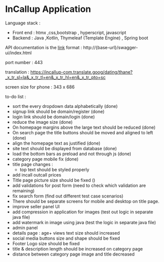 # InCallup Application 



Language stack : 
- Front end : htmx ,css,bootstrap , hyperscript, javascript 
- Backend : Java ,Kotlin, Thymeleaf (Template Engine) , Spring boot 




API documentation is the [link](https://incallup.com/swagger-ui/index.html) format : http://{base-url}/swagger-ui/index.html

port number : 443



translation : https://incallup-com.translate.goog/dating/thane?_x_tr_sl=la&_x_tr_tl=en&_x_tr_hl=en&_x_tr_pto=sc









screen size for phone : 343 x 686

to-do list :
 - sort the every dropdown data alphabetically (done)
 - signup link should be domain/register (done)
 - login link should be domain/login (done)
 - reduce the image size (done)
 - On homepage margins above the large text should be reduced (done)
 - On search page the title buttons should be moved and aligned to left (done)
 - align the homepage text as justified (done)
 - site text should be displayed from database (done)
 - load the bottom bars as preload and not through js (done)
 - category page mobile fix (done)
 - title page changes : 
   - top text should be styled properly 
 - add incall outcall prices 
 - Title page picture size should be fixed ()
 - add validations for post form (need to check which validation are remaining) 
 - fix search form (find out different test case scenarios)
 - There should be separate screens for mobile and desktop on title page.
 - improve seller panel UI
 - add compression in application for images (test out logic in separate java file)
 - add watermark in image using java (test the logic in separate java file)
 - admin panel 
 - details page : age+ views text size should increased
 - social media buttons size and shape should be fixed
 - Footer Logo size should be fixed
 - title & description length should be increased on category page
 - distance between category page image and title decreased

